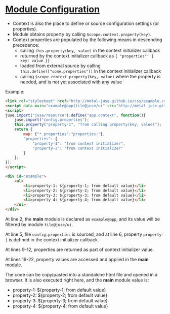 # [Module Configuration](..)

* Context is also the place to define or source configuration settings (or properties).
* Module obtains property by calling `$scope.context.property(key)`.
* Context properties are populated by the following means in descending precedence:
    * calling `this.property(key, value)` in the context initializer callback
    * returned by the context initializer callback as `{ "properties": { key: value }}`
    * loaded from external source by calling `this.define(["some.properties"])` in the context initializer callback
    * calling `$scope.context.property(key, value)` where the property is needed, and is not yet associated with any value

Example:

```html
<link rel="stylesheet" href="http://metal-juse.github.io/css/example.css"/>
<script data-main="example@app|tile@juse/ui" src="http://metal-juse.github.io/juse-up.min.js"></script>
<script>
juse.import("juse/resource").define("app.context", function(){
	juse.import("config.properties");
	this.property("property-1", "from calling property(key, value)");
	return {
		map: {"*.properties":"properties:"},
		"properties": {
			"property-1": "from context initializer",
			"property-2": "from context initializer"
		}
	};
});
</script>

<div id="example">
	<ul>
		<li>property-1: ${property-1; from default value}</li>
		<li>property-2: ${property-2; from default value}</li>
		<li>property-3: ${property-3; from default value}</li>
		<li>property-4: ${property-4; from default value}</li>
	</ul>
</div>
```

At line 2, the **main** module is declared as `example@app`, and its value will be filtered by module `tile@juse/ui`.

At line 5, file `config.properties` is sourced, and at line 6, property `property-1` is defined in the context initializer callback.

At lines 9-12, properties are returned as part of context initializer value.

At lines 19-22, property values are accessed and applied in the **main** module.

The code can be copy/pasted into a standalone html file and opened in a browser.
It is also executed right here, and the **main** module value is:

<section>
<link rel="stylesheet" href="http://metal-juse.github.io/css/example.css"/>
<script data-main="example@app|tile@juse/ui" src="http://metal-juse.github.io/juse-up.min.js"></script>
<script>
juse.import("juse/resource").define("app.context", function(){
	juse.import("config.properties");
	this.property("property-1", "from calling property(key, value)");
	return {
		map: {"*.properties":"properties:"},
		"properties": {
			"property-1": "from context initializer",
			"property-2": "from context initializer"
		}
	};
});
</script>

<div id="example">
	<ul>
		<li>property-1: ${property-1; from default value}</li>
		<li>property-2: ${property-2; from default value}</li>
		<li>property-3: ${property-3; from default value}</li>
		<li>property-4: ${property-4; from default value}</li>
	</ul>
</div>
</section>
